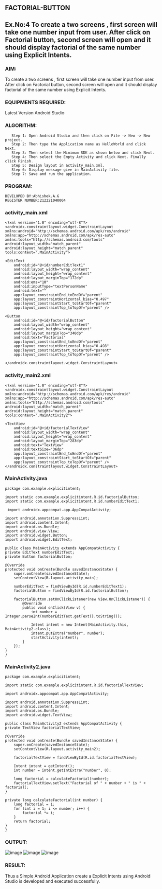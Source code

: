 ## FACTORIAL-BUTTON
## Ex.No:4 To create a two screens , first screen will take one number input from user. After click on Factorial button, second screen will open and it should display factorial of the same number using Explicit Intents.
### AIM:
To create a two screens , first screen will take one number input from user. After click on Factorial button, second screen will open and it should display factorial of the same number using Explicit Intents.
### EQUIPMENTS REQUIRED:
Latest Version Android Studio
### ALGORITHM:
```
   Step 1: Open Android Studio and then click on File -> New -> New project.
   Step 2: Then type the Application name as HelloWorld and click Next. 
   Step 3: Then select the Minimum SDK as shown below and click Next.
   Step 4: Then select the Empty Activity and click Next. Finally click Finish.
   Step 5: Design layout in activity_main.xml.
   Step 6: Display message give in MainActivity file.
   Step 7: Save and run the application.
```
### PROGRAM:
```
DEVELOPED BY:Abhishek.A.G
REGISTER NUMBER:212221040004
```
### activity_main.xml
```
<?xml version="1.0" encoding="utf-8"?>
<androidx.constraintlayout.widget.ConstraintLayout xmlns:android="http://schemas.android.com/apk/res/android"
xmlns:app="http://schemas.android.com/apk/res-auto"
xmlns:tools="http://schemas.android.com/tools"
android:layout_width="match_parent"
android:layout_height="match_parent"
tools:context=".MainActivity">

<EditText
    android:id="@+id/numberEditText1"
    android:layout_width="wrap_content"
    android:layout_height="wrap_content"
    android:layout_marginTop="172dp"
    android:ems="10"
    android:inputType="textPersonName"
    android:text=""
    app:layout_constraintEnd_toEndOf="parent"
    app:layout_constraintHorizontal_bias="0.497"
    app:layout_constraintStart_toStartOf="parent"
    app:layout_constraintTop_toTopOf="parent" />

<Button
    android:id="@+id/factorialButton"
    android:layout_width="wrap_content"
    android:layout_height="wrap_content"
    android:layout_marginTop="340dp"
    android:text="Factorial"
    app:layout_constraintEnd_toEndOf="parent"
    app:layout_constraintHorizontal_bias="0.498"
    app:layout_constraintStart_toStartOf="parent"
    app:layout_constraintTop_toTopOf="parent" />

</androidx.constraintlayout.widget.ConstraintLayout>
```
### activity_main2.xml
```
<?xml version="1.0" encoding="utf-8"?>
<androidx.constraintlayout.widget.ConstraintLayout xmlns:android="http://schemas.android.com/apk/res/android"
xmlns:app="http://schemas.android.com/apk/res-auto"
xmlns:tools="http://schemas.android.com/tools"
android:layout_width="match_parent"
android:layout_height="match_parent"
tools:context=".MainActivity2">

<TextView
    android:id="@+id/factorialTextView"
    android:layout_width="wrap_content"
    android:layout_height="wrap_content"
    android:layout_marginTop="283dp"
    android:text="TextView"
    android:textSize="36dp"
    app:layout_constraintEnd_toEndOf="parent"
    app:layout_constraintStart_toStartOf="parent"
    app:layout_constraintTop_toTopOf="parent" />
</androidx.constraintlayout.widget.ConstraintLayout>
```
### MainActivity.java

```
package com.example.explicitintent;

import static com.example.explicitintent.R.id.factorialButton;
import static com.example.explicitintent.R.id.numberEditText1;  

 import androidx.appcompat.app.AppCompatActivity;

import android.annotation.SuppressLint;
import android.content.Intent;
import android.os.Bundle;
import android.view.View;
import android.widget.Button;
import android.widget.EditText;

public class MainActivity extends AppCompatActivity {
private EditText numberEditText;
private Button factorialButton;

@Override
protected void onCreate(Bundle savedInstanceState) {
    super.onCreate(savedInstanceState);
    setContentView(R.layout.activity_main);

    numberEditText = findViewById(R.id.numberEditText1);
    factorialButton = findViewById(R.id.factorialButton);

    factorialButton.setOnClickListener(new View.OnClickListener() {
        @Override
        public void onClick(View v) {
            int number = Integer.parseInt(numberEditText.getText().toString());

            Intent intent = new Intent(MainActivity.this, MainActivity2.class);
            intent.putExtra("number", number);
            startActivity(intent);
        }
    });
}
}
```
### MainActivity2.java
```
package com.example.explicitintent;

import static com.example.explicitintent.R.id.factorialTextView;

import androidx.appcompat.app.AppCompatActivity;

import android.annotation.SuppressLint; 
import android.content.Intent;
import android.os.Bundle;
import android.widget.TextView;

public class MainActivity2 extends AppCompatActivity {
private TextView factorialTextView;

@Override
protected void onCreate(Bundle savedInstanceState) {
    super.onCreate(savedInstanceState);
    setContentView(R.layout.activity_main2);

    factorialTextView = findViewById(R.id.factorialTextView);

    Intent intent = getIntent();
    int number = intent.getIntExtra("number", 0);

    long factorial = calculateFactorial(number);
    factorialTextView.setText("Factorial of " + number + " is " + factorial);
}

private long calculateFactorial(int number) {
    long factorial = 1;
    for (int i = 1; i <= number; i++) {
        factorial *= i;
    }
    return factorial;
}
}
```
### OUTPUT:
![image](https://github.com/HibaRajarajeswari/FACTORIAL-BUTTON/assets/129970809/8180c084-0012-46cd-b23d-9f9c52c51129)
![image](https://github.com/HibaRajarajeswari/FACTORIAL-BUTTON/assets/129970809/164f9e32-0c42-4edc-9faa-4bf3a43e9dfe)
![image](https://github.com/HibaRajarajeswari/FACTORIAL-BUTTON/assets/129970809/52a24ebb-16d2-4867-9426-a67d85213035)
### RESULT:
Thus a Simple Android Application create a Explicit Intents using Android Studio is developed and executed successfully.
